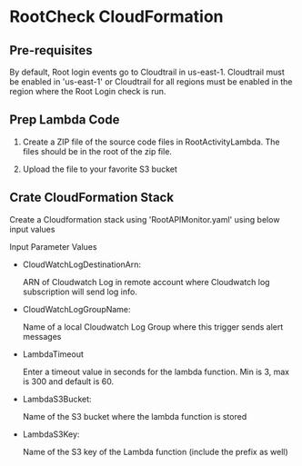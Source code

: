 # RootCheck CloudFormation


## Pre-requisites

By default, Root login events go to Cloudtrail in us-east-1.  Cloudtrail must be enabled in 'us-east-1' or Cloudtrail for all regions must be enabled in the region where the Root Login check is run.

## Prep Lambda Code

1. Create a ZIP file of the source code files in RootActivityLambda.  The files should be in the root of the zip file.

2. Upload the file to your favorite S3 bucket



## Crate CloudFormation Stack

Create a Cloudformation stack using 'RootAPIMonitor.yaml' using below input values

Input Parameter Values

- CloudWatchLogDestinationArn:

  ARN of Cloudwatch Log in remote account where Cloudwatch log subscription will send log info.

- CloudWatchLogGroupName:

  Name of a local Cloudwatch Log Group where this trigger sends alert messages

- LambdaTimeout

  Enter a timeout value in seconds for the lambda function. Min is 3, max is 300 and default is 60.

- LambdaS3Bucket:

  Name of the S3 bucket where the lambda function is stored

- LambdaS3Key:

  Name of the S3 key of the Lambda function (include the prefix as well)







